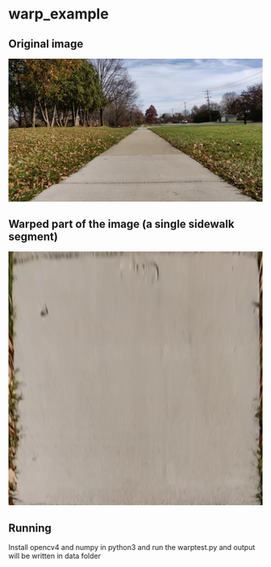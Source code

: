 # warp_example

## Original image
![Original Image](/data/frame115.png)

## Warped part of the image (a single sidewalk segment)

![Original Image](/data/output.png)

## Running

Install opencv4 and numpy in python3 and run the warptest.py and output will  be written in data folder

